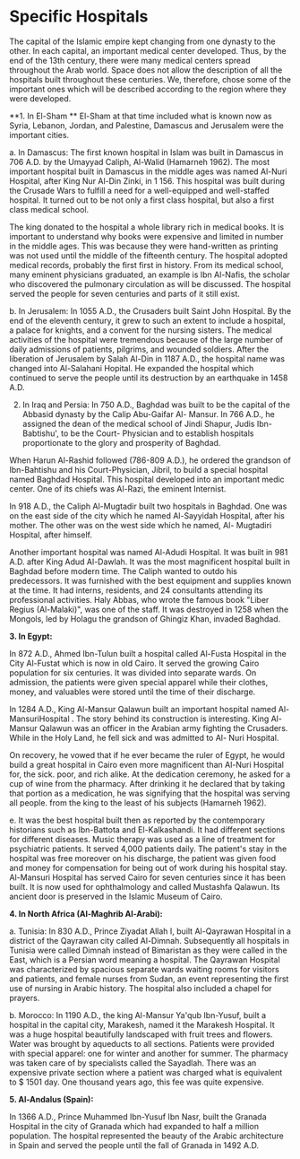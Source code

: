 Specific Hospitals
==================

The capital of the Islamic empire kept changing from one dynasty to the
other. In each capital, an important medical center developed. Thus, by
the end of the 13th century, there were many medical centers spread
throughout the Arab world. Space does not allow the description of all
the hospitals built throughout these centuries. We, therefore, chose
some of the important ones which will be described according to the
region where they were developed.

**1. In El-Sham
**
El-Sham at that time included what is known now as Syria, Lebanon,
Jordan, and Palestine, Damascus and Jerusalem were the important
cities.

a. In Damascus: The first known hospital in Islam was built in Damascus
in 706 A.D. by the Umayyad Caliph, Al-Walid (Hamarneh 1962). The most
important hospital built in Damascus in the middle ages was named
Al-Nuri Hospital, after King Nur Al-Din Zinki, in 1 156. This hospital
was built during the Crusade Wars to fulfill a need for a well-equipped
and well-staffed hospital. It turned out to be not only a first class
hospital, but also a first class medical school.

The king donated to the hospital a whole library rich in medical books.
It is important to understand why books were expensive and limited in
number in the middle ages. This was because they were hand-written as
printing was not used until the middle of the fifteenth century. The
hospital adopted medical records, probably the first first in history.
From its medical school, many eminent physicians graduated, an example
is Ibn Al-Nafis, the scholar who discovered the pulmonary circulation as
will be discussed. The hospital served the people for seven centuries
and parts of it still exist.

b. In Jerusalem: In 1055 A.D., the Crusaders built Saint John Hospital.
By the end of the eleventh century, it grew to such an extent to include
a hospital, a palace for knights, and a convent for the nursing sisters.
The medical activities of the hospital were tremendous because of the
large number of daily admissions of patients, pilgrims, and wounded
soldiers. After the liberation of Jerusalem by Salah Al-Din in 1187
A.D., the hospital name was changed into Al-Salahani Hopital. He
expanded the hospital which continued to serve the people until its
destruction by an earthquake in 1458 A.D.

2. In Iraq and Persia: In 750 A.D., Baghdad was built to be the capital
of the Abbasid dynasty by the Calip Abu-Gaifar Al- Mansur. In 766 A.D.,
he assigned the dean of the medical school of Jindi Shapur, Judis
Ibn-Babtishu', to be the Court- Physician and to establish hospitals
proportionate to the glory and prosperity of Baghdad.

When Harun Al-Rashid followed (786-809 A.D.), he ordered the grandson
of Ibn-Bahtishu and his Court-Physician, Jibril, to build a special
hospital named Baghdad Hospital. This hospital developed into an
important medic center. One of its chiefs was Al-Razi, the eminent
Internist.

In 918 A.D., the Caliph Al-Mugtadir built two hospitals in Baghdad. One
was on the east side of the city which he named Al-Sayyidah Hospital,
after his mother. The other was on the west side which he named, Al-
Mugtadiri Hospital, after himself.

Another important hospital was named Al-Adudi Hospital. It was built in
981 A.D. after King Adud Al-Dawlah. It was the most magnificent hospital
built in Baghdad before modern time. The Caliph wanted to outdo his
predecessors. It was furnished with the best equipment and supplies
known at the time. It had interns, residents, and 24 consultants
attending its professional activities. Haly Abbas, who wrote the famous
book "Liber Regius (Al-Malaki)", was one of the staff. It was destroyed
in 1258 when the Mongols, led by Holagu the grandson of Ghingiz Khan,
invaded Baghdad.

**3. In Egypt:**

In 872 A.D., Ahmed Ibn-Tulun built a hospital called Al-Fusta Hospital
in the City Al-Fustat which is now in old Cairo. It served the growing
Cairo population for six centuries. It was divided into separate wards.
On admission, the patients were given special apparel while their
clothes, money, and valuables were stored until the time of their
discharge.

In 1284 A.D., King Al-Mansur Qalawun built an important hospital named
Al-MansuriHospital . The story behind its construction is interesting.
King Al-Mansur Qalawun was an officer in the Arabian army fighting the
Crusaders. While in the Holy Land, he fell sick and was admitted to Al-
Nuri Hospital.

On recovery, he vowed that if he ever became the ruler of Egypt, he
would build a great hospital in Cairo even more magnificent than Al-Nuri
Hospital for, the sick. poor, and rich alike. At the dedication
ceremony, he asked for a cup of wine from the pharmacy. After drinking
it he declared that by taking that portion as a medication, he was
signifying that the hospital was serving all people. from the king to
the least of his subjects (Hamarneh 1962).

e. It was the best hospital built then as reported by the contemporary
historians such as Ibn-Battota and El-Kalkashandi. It had different
sections for different diseases. Music therapy was used as a line of
treatment for psychiatric patients. It served 4,000 patients daily. The
patient's stay in the hospital was free moreover on his discharge, the
patient was given food and money for compensation for being out of work
during his hospital stay. Al-Mansuri Hospital has served Cairo for seven
centuries since it has been built. It is now used for ophthalmology and
called Mustashfa Qalawun. Its ancient door is preserved in the Islamic
Museum of Cairo.

**4. In North Africa (Al-Maghrib Al-Arabi):**

a. Tunisia: In 830 A.D., Prince Ziyadat Allah I, built Al-Qayrawan
Hospital in a district of the Qayrawan city called Al-Dimnah.
Subsequently all hospitals in Tunisia were called Dimnah instead of
Bimaristan as they were called in the East, which is a Persian word
meaning a hospital. The Qayrawan Hospital was characterized by spacious
separate wards waiting rooms for visitors and patients, and female
nurses from Sudan, an event representing the first use of nursing in
Arabic history. The hospital also included a chapel for prayers.

b. Morocco: In 1190 A.D., the king Al-Mansur Ya'qub Ibn-Yusuf, built a
hospital in the capital city, Marakesh, named it the Marakesh Hospital.
It was a huge hospital beautifully landscaped with fruit trees and
flowers. Water was brought by aqueducts to all sections. Patients were
provided with special apparel: one for winter and another for summer.
The pharmacy was taken care of by specialists called the Sayadlah. There
was an expensive private section where a patient was charged what is
equivalent to $ 1501 day. One thousand years ago, this fee was quite
expensive.

**5. Al-Andalus (Spain):**

In 1366 A.D., Prince Muhammed Ibn-Yusuf Ibn Nasr, built the Granada
Hospital in the city of Granada which had expanded to half a million
population. The hospital represented the beauty of the Arabic
architecture in Spain and served the people until the fall of Granada in
1492 A.D.


